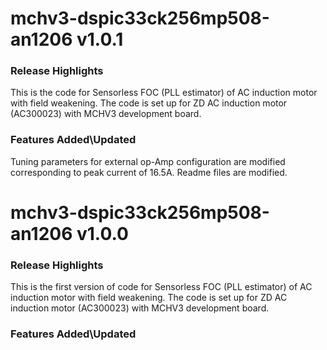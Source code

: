 # mchv3-dspic33ck256mp508-an1206 v1.0.1
### Release Highlights
This is the code for  Sensorless FOC (PLL estimator) of AC induction motor with field weakening. 
The code is set up for ZD AC induction motor (AC300023) with MCHV3 development board.


### Features Added\Updated
Tuning parameters for external op-Amp configuration are modified corresponding to peak current of 16.5A.
Readme files are modified.

# mchv3-dspic33ck256mp508-an1206 v1.0.0
### Release Highlights
This is the first version of code for  Sensorless FOC (PLL estimator) of AC induction motor with field weakening. 
The code is set up for ZD AC induction motor (AC300023) with MCHV3 development board.


### Features Added\Updated



